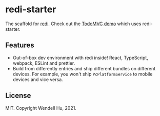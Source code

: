 # redi-starter

The scaffold for [redi](https://redi.wendell.fun). Check out the [TodoMVC demo](https://github.com/wendellhu95/redi-todomvc) which uses redi-starter.

## Features

* Out-of-box dev environment with redi inside! React, TypeScript, webpack, ESLint and prettier.
* Build from differently entries and ship different bundles on different devices. For example, you won't ship `PcPlatformService` to mobile devices and vice versa.

## License

MIT. Copyright Wendell Hu, 2021.
